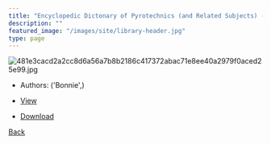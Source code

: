 ```yaml
---
title: "Encyclopedic Dictonary of Pyrotechnics (and Related Subjects) - Internet Edition"
description: ""
featured_image: "/images/site/library-header.jpg"
type: page
---
```


![481e3cacd2a2cc8d6a56a7b8b2186c417372abac71e8ee40a2979f0aced25e99.jpg](https://drive.google.com/uc?export=view&id=1uwzU7hOTYTSFH2JXx9PhGeGesH3CkWfH)
* Authors: ('Bonnie',)
* [View](https://drive.google.com/uc?export=view&id=1BXE2tCUrfYgGZq9l99HhgJYyVBgbe1Yv)

* [Download](https://drive.google.com/uc?export=download&id=1BXE2tCUrfYgGZq9l99HhgJYyVBgbe1Yv)

[Back](http://localhost:1313/library/ebooks/
)